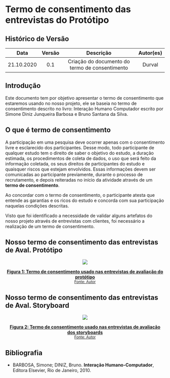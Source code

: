 # Termo de consentimento das entrevistas do Protótipo

## Histórico de Versão
|    Data    | Versão | Descrição            | Autor(es)       |
| :--------: | :----: | :------------------: | :-------------: |
| 21.10.2020 |  0.1   | Criação do documento do termo de consentimento | Durval  |

## Introdução

Este documento tem por objetivo apresentar o termo de consentimento que estaremos usando no nosso projeto, ele se baseia no termo de consentimento descrito no livro: Interação Humano Computador escrito por Simone Diniz Junqueira Barbosa e Bruno Santana da Silva. 

## O que é termo de consentimento

A participação em uma pesquisa deve ocorrer apenas com o consentimento livre e esclarecido dos participantes. Desse modo, todo participante de qualquer estudo tem o direito de saber o objetivo do estudo, a duração estimada, os procedimentos de coleta de dados, o uso que será feito da informação coletada, os seus direitos de participantes do estudo e quaisquer riscos que estejam envolvidos. Essas informações devem ser comunicadas ao participante previamente, durante o processo de recrutamento, e depois reiteradas no início da atividade através de um **termo de consentimento**.

Ao concordar com o termo de consentimento, o participante atesta que entende as garantias e os ricos do estudo e concorda com sua participação naquelas condições descritas.

Visto que foi identificado a necessidade de validar alguns artefatos do nosso projeto através de entrevistas com clientes, foi necessário a realização de um termo de consentimento.

## Nosso termo de consentimento das entrevistas de Aval. Protótipo

<!-- LINK TO EDIT: https://docs.google.com/document/d/1gO1LLqKdzVhIJVxjZfMQ-6oJs92XGVHLPO4IDnoNi68/edit?usp=sharing -->

<p align='center'>
    <a href='pages/ponto_de_controle_4/termo_de_consentimento.pdf' target='_blank'>
        <img src='_media/assets/termo-de-consentimento-2.png'>
        <figcaption align='center'>
            <b>Figura 1: Termo de consentimento usado nas entrevistas de avaliação do protótipo</b>
            <br><small>Fonte: Autor</small>
        </figcaption>
    </a>
</p>

## Nosso termo de consentimento das entrevistas de Aval. Storyboard

<!-- LINK TO EDIT: https://docs.google.com/document/d/1BGbmD5hppn9KxTPGc05nFfvP7JFZ8Ds8p9NQJqFXcNc/edit?usp=sharing -->

<p align='center'>
    <a href='pages/ponto_de_controle_4/termo_de_consentimento.pdf' target='_blank'>
        <img src='_media/assets/termo-de-consentimento-3.png'>
        <figcaption align='center'>
            <b>Figura 2: Termo de consentimento usado nas entrevistas de avaliação dos storyboards</b>
            <br><small>Fonte: Autor</small>
        </figcaption>
    </a>
</p>

## Bibliografia

- BARBOSA, Simone; DINIZ, Bruno. **Interação Humano-Computador**, Editora Elsevier, Rio de Janeiro, 2010.